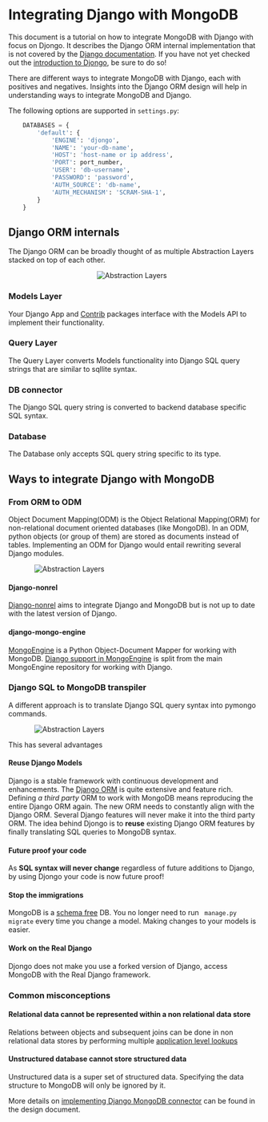 # Integrating Django with MongoDB

This document is a tutorial on how to integrate MongoDB with Django with focus on Djongo. It describes the Django ORM internal implementation that is not covered by the [Django documentation](https://docs.djangoproject.com/en/dev/). If you have not yet checked out the [introduction to Djongo](https://nesdis.github.io/djongo/), be sure to do so! 

There are different ways to integrate MongoDB with Django, each with positives and negatives. Insights into the Django ORM design will help in understanding ways to integrate MongoDB and Django.     

The following options are supported in `settings.py`:

```python
    DATABASES = {
        'default': {
            'ENGINE': 'djongo',
            'NAME': 'your-db-name',
            'HOST': 'host-name or ip address',
            'PORT': port_number,
            'USER': 'db-username',
            'PASSWORD': 'password',
            'AUTH_SOURCE': 'db-name',
            'AUTH_MECHANISM': 'SCRAM-SHA-1',
        }
    }
```
    
## Django ORM internals

The Django ORM can be broadly thought of as multiple Abstraction Layers stacked on top of each other.

<div style="max-width: 150px; margin-left: auto; margin-right: auto">
    <img src="/djongo/images/layers.svg" alt="Abstraction Layers">
</div>


### Models Layer

Your Django App and [Contrib](https://docs.djangoproject.com/en/dev/ref/contrib/) packages interface with the Models API to implement their functionality.

### Query Layer

The Query Layer converts Models functionality into Django SQL query strings that are similar to sqllite syntax. 

### DB connector

The Django SQL query string is converted to backend database specific SQL syntax. 

### Database

The Database only accepts SQL query string specific to its type.


## Ways to integrate Django with MongoDB

### From ORM to ODM

Object Document Mapping(ODM) is the Object Relational Mapping(ORM) for non-relational document oriented databases (like MongoDB). In an ODM, python objects (or group of them) are stored as documents instead of tables. Implementing an ODM for Django would entail rewriting several Django modules.

<div style="max-width: 400px; margin-left: auto; margin-right: auto">
    <img src="/djongo/images/orm2odm.svg" alt="Abstraction Layers">
</div>

#### Django-nonrel

[Django-nonrel](https://github.com/django-nonrel/django) aims to integrate Django and MongoDB but is not up to date with the latest version of Django.

#### django-mongo-engine

[MongoEngine](https://github.com/MongoEngine/mongoengine) is a Python Object-Document Mapper for working with MongoDB. [Django support in MongoEngine](https://mongoengine-odm.readthedocs.io/django.html) is split from the main MongoEngine repository for working with Django. 

### Django SQL to MongoDB transpiler

A different approach is to translate Django SQL query syntax into pymongo commands.

 <div style="max-width: 400px; margin-left: auto; margin-right: auto">
    <img src="/djongo/images/sql2mongodb.svg" alt="Abstraction Layers">
</div>

This has several advantages

#### Reuse Django Models
 
 Django is a stable framework with continuous development and enhancements. The [Django ORM](https://docs.djangoproject.com/en/dev/topics/db/models/) is quite extensive and feature rich. Defining *a third party* ORM to work with MongoDB means reproducing the entire Django ORM again. The new ORM needs to constantly align with the Django ORM. Several Django features will never make it into the third party ORM. The idea behind Djongo is to **reuse** existing Django ORM features by finally translating SQL queries to MongoDB syntax. 
 
#### Future proof your code
 
 As **SQL syntax will never change** regardless of future additions to Django, by using Djongo your code is now future proof!  
  
#### Stop the immigrations
 
  MongoDB is a [schema free](https://docs.mongodb.com/manual/data-modeling/) DB. You no longer need to run <code> manage.py migrate</code> every time you change a model. Making changes to your models is easier.
  
#### Work on the Real Django

Djongo does not make you use a forked version of Django, access MongoDB with the Real Django framework. 

### Common misconceptions 

#### Relational data cannot be represented within a non relational data store

Relations between objects and subsequent joins can be done in non relational data stores by performing multiple [application level lookups](https://www.mongodb.com/blog/post/6-rules-of-thumb-for-mongodb-schema-design-part-2) 

#### Unstructured database cannot store structured data 
 
Unstructured data is a super set of structured data. Specifying the data structure to MongoDB will only be ignored by it.  

More details on [implementing Django MongoDB connector](/djongo/django-mongodb-connector-design-document/) can be found in the design document.
   
<script>
  (function(i,s,o,g,r,a,m){i['GoogleAnalyticsObject']=r;i[r]=i[r]||function(){
  (i[r].q=i[r].q||[]).push(arguments)},i[r].l=1*new Date();a=s.createElement(o),
  m=s.getElementsByTagName(o)[0];a.async=1;a.src=g;m.parentNode.insertBefore(a,m)
  })(window,document,'script','https://www.google-analytics.com/analytics.js','ga');

  ga('create', 'UA-75159067-1', 'auto');
  ga('send', 'pageview');

</script>

